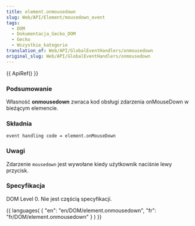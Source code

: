 ```yaml
---
title: element.onmousedown
slug: Web/API/Element/mousedown_event
tags:
  - DOM
  - Dokumentacja_Gecko_DOM
  - Gecko
  - Wszystkie_kategorie
translation_of: Web/API/GlobalEventHandlers/onmousedown
original_slug: Web/API/GlobalEventHandlers/onmousedown
---
```

{{ ApiRef() }}

### Podsumowanie

Własność **onmousedown** zwraca kod obsługi zdarzenia onMouseDown w bieżącym elemencie.

### Składnia

    event handling code = element.onMouseDown

### Uwagi

Zdarzenie `mousedown` jest wywołane kiedy użytkownik naciśnie lewy przycisk.

### Specyfikacja

DOM Level 0. Nie jest częścią specyfikacji.



{{ languages( { "en": "en/DOM/element.onmousedown", "fr": "fr/DOM/element.onmousedown" } ) }}
